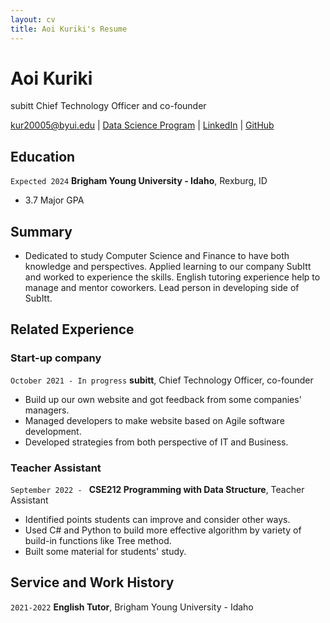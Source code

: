 ```yaml
---
layout: cv
title: Aoi Kuriki's Resume
---
```

# Aoi Kuriki
subitt Chief Technology Officer and co-founder

<div id="webaddress">
<a href="datascience@byui.edu">kur20005@byui.edu</a>
| <a href="https://byuidatascience.github.io/development.html">Data Science Program</a>
| <a href="https://www.linkedin.com/groups/13537407/">LinkedIn</a>
| <a href="https://github.com/byuids-resumes">GitHub</a>
</div>

<!-- https://www.monique.tech/the-art-of-markdown -->

## Education

`Expected 2024`
__Brigham Young University - Idaho__, Rexburg, ID

- 3.7 Major GPA

## Summary

- Dedicated to study Computer Science and Finance to have both knowledge and perspectives. Applied learning to our company SubItt and worked to experience the skills. English tutoring experience help to manage and mentor coworkers. Lead person in developing side of SubItt.


## Related Experience

### Start-up company

`October 2021 - In progress`
__subitt__, Chief Technology Officer, co-founder

- Build up our own website and got feedback from some companies' managers.
- Managed developers to make website based on Agile software development.
- Developed strategies from both perspective of IT and Business.

### Teacher Assistant

`September 2022 - `
__CSE212 Programming with Data Structure__, Teacher Assistant

- Identified points students can improve and consider other ways.
- Used C# and Python to build more effective algorithm by variety of build-in functions like Tree method. 
- Built some material for students' study.


## Service and Work History

`2021-2022`
__English Tutor__, Brigham Young University - Idaho



<!-- ### Footer

Last updated: Jul 2022 -->


